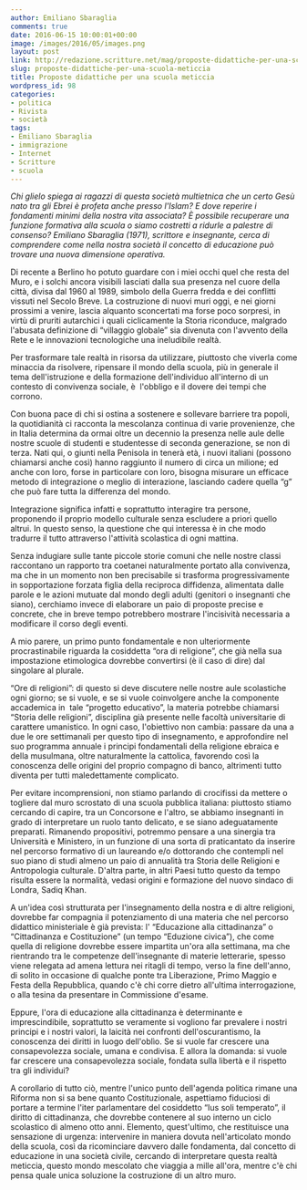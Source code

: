 ```yaml
---
author: Emiliano Sbaraglia
comments: true
date: 2016-06-15 10:00:01+00:00
image: /images/2016/05/images.png
layout: post
link: http://redazione.scritture.net/mag/proposte-didattiche-per-una-scuola-meticcia/
slug: proposte-didattiche-per-una-scuola-meticcia
title: Proposte didattiche per una scuola meticcia
wordpress_id: 98
categories:
- politica
- Rivista
- società
tags:
- Emiliano Sbaraglia
- immigrazione
- Internet
- Scritture
- scuola
---
```


_Chi glielo spiega ai ragazzi di questa società multietnica che un certo Gesù nato tra gli Ebrei è profeta anche presso l'Islam? E dove reperire i fondamenti minimi della nostra vita associata? È possibile recuperare una funzione formativa alla scuola o siamo costretti a ridurle a palestre di consenso? Emiliano Sbaraglia (1971), scrittore e insegnante, cerca di comprendere come nella nostra società il concetto di educazione può trovare una nuova dimensione operativa._



Di recente a Berlino ho potuto guardare con i miei occhi quel che resta del Muro, e i solchi ancora visibili lasciati dalla sua presenza nel cuore della città, divisa dal 1960 al 1989, simbolo della Guerra fredda e dei conflitti vissuti nel Secolo Breve. La costruzione di nuovi muri oggi, e nei giorni prossimi a venire, lascia alquanto sconcertati ma forse poco sorpresi, in virtù di pruriti autarchici i quali ciclicamente la Storia riconduce, malgrado l'abusata definizione di “villaggio globale” sia divenuta con l'avvento della Rete e le innovazioni tecnologiche una ineludibile realtà.

Per trasformare tale realtà in risorsa da utilizzare, piuttosto che viverla come minaccia da risolvere, ripensare il mondo della scuola, più in generale il tema dell'istruzione e della formazione dell'individuo all'interno di un contesto di convivenza sociale, è  l'obbligo e il dovere dei tempi che corrono.

Con buona pace di chi si ostina a sostenere e sollevare barriere tra popoli, la quotidianità ci racconta la mescolanza continua di varie provenienze, che in Italia determina da ormai oltre un decennio la presenza nelle aule delle nostre scuole di studenti e studentesse di seconda generazione, se non di terza. Nati qui, o giunti nella Penisola in tenerà età, i nuovi italiani (possono chiamarsi anche così) hanno raggiunto il numero di circa un milione; ed anche con loro, forse in particolare con loro, bisogna misurare un efficace metodo di integrazione o meglio di interazione, lasciando cadere quella “g” che può fare tutta la differenza del mondo.

Integrazione significa infatti e soprattutto interagire tra persone, proponendo il proprio modello culturale senza escludere a priori quello altrui. In questo senso, la questione che qui interessa è in che modo tradurre il tutto attraverso l'attività scolastica di ogni mattina.

Senza indugiare sulle tante piccole storie comuni che nelle nostre classi raccontano un rapporto tra coetanei naturalmente portato alla convivenza, ma che in un momento non ben precisabile si trasforma progressivamente in sopportazione forzata figlia della reciproca diffidenza, alimentata dalle parole e le azioni mutuate dal mondo degli adulti (genitori o insegnanti che siano), cerchiamo invece di elaborare un paio di proposte precise e concrete, che in breve tempo potrebbero mostrare l'incisività necessaria a modificare il corso degli eventi.

A mio parere, un primo punto fondamentale e non ulteriormente procrastinabile riguarda la cosiddetta “ora di religione”, che già nella sua impostazione etimologica dovrebbe convertirsi (è il caso di dire) dal singolare al plurale.

“Ore di religioni”: di questo si deve discutere nelle nostre aule scolastiche ogni giorno; se si vuole, e se si vuole coinvolgere anche la componente accademica in  tale “progetto educativo”, la materia potrebbe chiamarsi “Storia delle religioni”, disciplina già presente nelle facoltà universitarie di carattere umanistico. In ogni caso, l'obiettivo non cambia: passare da una a due le ore settimanali per questo tipo di insegnamento, e approfondire nel suo programma annuale i principi fondamentali della religione ebraica e della musulmana, oltre naturalmente la cattolica, favorendo così la conoscenza delle origini del proprio compagno di banco, altrimenti tutto diventa per tutti maledettamente complicato.

Per evitare incomprensioni, non stiamo parlando di crocifissi da mettere o togliere dal muro scrostato di una scuola pubblica italiana: piuttosto stiamo cercando di capire, tra un Concorsone e l'altro, se abbiamo insegnanti in grado di interpretare un ruolo tanto delicato, e se siano adeguatamente preparati. Rimanendo propositivi, potremmo pensare a una sinergia tra Università e Ministero, in un funzione di una sorta di praticantato da inserire nel percorso formativo di un laureando e/o dottorando che contempli nel suo piano di studi almeno un paio di annualità tra Storia delle Religioni e Antropologia culturale. D'altra parte, in altri Paesi tutto questo da tempo risulta essere la normalità, vedasi origini e formazione del nuovo sindaco di Londra, Sadiq Khan.

A un'idea così strutturata per l'insegnamento della nostra e di altre religioni, dovrebbe far compagnia il potenziamento di una materia che nel percorso didattico ministeriale è già prevista: l' “Educazione alla cittadinanza” o “Cittadinanza e Costituzione” (un tempo “Eduzione civica”), che come quella di religione dovrebbe essere impartita un'ora alla settimana, ma che rientrando tra le competenze dell'insegnante di materie letterarie, spesso viene relegata ad amena lettura nei ritagli di tempo, verso la fine dell'anno, di solito in occasione di qualche ponte tra Liberazione, Primo Maggio e Festa della Repubblica, quando c'è chi corre dietro all'ultima interrogazione, o alla tesina da presentare in Commissione d'esame.

Eppure, l'ora di educazione alla cittadinanza è determinante e imprescindibile, soprattutto se veramente si vogliono far prevalere i nostri principi e i nostri valori, la laicità nei confronti dell'oscurantismo, la conoscenza dei diritti in luogo dell'oblìo. Se si vuole far crescere una consapevolezza sociale, umana e condivisa. E allora la domanda: si vuole far crescere una consapevolezza sociale, fondata sulla libertà e il rispetto tra gli individui?

A corollario di tutto ciò, mentre l'unico punto dell'agenda politica rimane una Riforma non si sa bene quanto Costituzionale, aspettiamo fiduciosi di portare a termine l'iter parlamentare del cosiddetto “Ius soli temperato”, il diritto di cittadinanza, che dovrebbe contenere al suo interno un ciclo scolastico di almeno otto anni. Elemento, quest'ultimo, che restituisce una sensazione di urgenza: intervenire in maniera dovuta nell'articolato mondo della scuola, così da ricominciare davvero dalle fondamenta, dal concetto di educazione in una società civile, cercando di interpretare questa realtà meticcia, questo mondo mescolato che viaggia a mille all'ora, mentre c'è chi pensa quale unica soluzione la costruzione di un altro muro.
